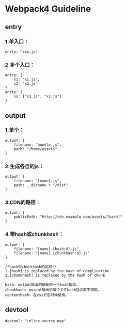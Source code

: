 Webpack4 Guideline
============

entry
------------
### 1.单入口：
    enrty: "xxx.js"
### 2.多个入口：
    entry: {
        x1: "x1.js",
        x2: "x2.js"
    }
    enrty: {
        xx: ["x1.js", "x2.js"]
    }

output
------------
### 1.单个：
    output: {
        filename: "bundle.js",
        path: "/home/assets"
    }
### 2.生成各自的js：
    output: {
        filename: "[name].js",
        path: __dirname + "/dist"
    }
### 3.CDN的路径：
    output: {
        publicPath: "http://cdn.example.com/assets/[hash]"
    }
### 4.带hash或chunkhash：
    output: {
        filename: "[name].[hash:8].js",
        filename: "[name].[chunkhash:8].js"
    }

    /*hash和chunkhash的区别*/
    1.[hash] is replaced by the hash of complication.
    2.[chunkhash] is replaced by the hash of chunk.

    hash: output输出的都是同一个hash指纹。
    chunkhash: output输出的每个文件hash指纹都不相同。
    contenthash: 在css打包时候使用。

devtool
-----------
    devtool: "inline-source-map"